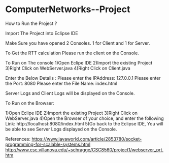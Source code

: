 # ComputerNetworks--Project



How to Run the Project ?

Import The Project into Eclipse IDE

Make Sure you have opened 2 Consoles. 1 for Client and 1 for Server.

To Get the RTT calculation Please run the client on the Console. 

To Run on The console
1)Open Eclipe IDE
2)Import the existing Project 
3)Right Click on WebServer.java
4)Right Click on Client.java 

Enter the Below Details :
Please enter the IPAddress: 127.0.0.1
Please enter the Port: 8080
Please enter the File Name: index.html

Server Logs and Client Logs will be displayed on the Console.


To Run on the Browser:

1)Open Eclipe IDE
2)Import the existing Project 
3)Right Click on WebServer.java
4)Open the Browser of your choice, and enter the following Link: 
http://localhost:8080/index.html
5)Go back to the Eclipse IDE, You will be able to see Server Logs displayed on the Console. 


References:
https://www.javaworld.com/article/2853780/socket-programming-for-scalable-systems.html 
http://www.csc.villanova.edu/~schragge/CSC8560/project1/webserver_prt.htm 
